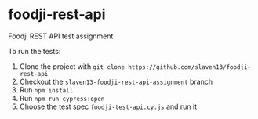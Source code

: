 # foodji-rest-api
Foodji REST API test assignment

To run the tests:

1. Clone the project with `git clone https://github.com/slaven13/foodji-rest-api`
2. Checkout the `slaven13-foodji-rest-api-assignment` branch
3. Run `npm install`
4. Run `npm run cypress:open`
5. Choose the test spec `foodji-test-api.cy.js` and run it
